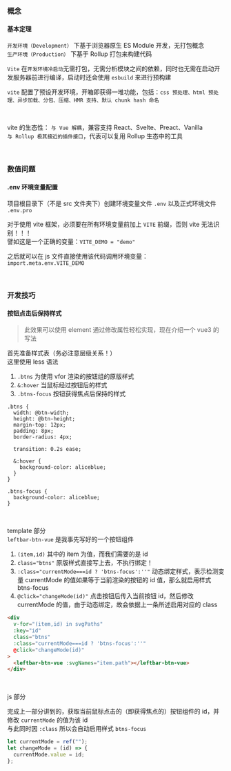 ### 概念

#### 基本定理

`开发环境（Development）` 下基于浏览器原生 ES Module 开发，无打包概念  
`生产环境（Production）` 下基于 Rollup 打包来构建代码

`Vite` 在`开发环境冷启动`无需打包，无需分析模块之间的依赖，同时也无需在启动开发服务器前进行编译，启动时还会使用 `esbuild` 来进行预构建

`vite` 配置了预设开发环境，开箱即获得一堆功能，包括：`css 预处理、html 预处理、异步加载、分包、压缩、HMR 支持、默认 chunk hash 命名`

<br>

vite 的生态性：
`与 Vue 解耦`，兼容支持 React、Svelte、Preact、Vanilla  
`与 Rollup 极其接近的插件接口`，代表可以复用 Rollup 生态中的工具

<br>

### 数值问题

#### .env 环境变量配置

项目根目录下（不是 src 文件夹下）创建环境变量文件 `.env` 以及正式环境文件 `.env.pro`

对于使用 vite 框架，必须要在所有环境变量前加上 `VITE` 前缀，否则 vite 无法识别！！！  
譬如这是一个正确的变量：`VITE_DEMO = "demo"`

之后就可以在 js 文件直接使用该代码调用环境变量：  
`import.meta.env.VITE_DEMO`

<br>

### 开发技巧

#### 按钮点击后保持样式

> 此效果可以使用 element 通过修改属性轻松实现，现在介绍一个 vue3 的写法

首先准备样式表（务必注意层级关系！）  
这里使用 less 语法

1. `.btns` 为使用 vfor 渲染的按钮组的原版样式
2. `&:hover` 当鼠标经过按钮后的样式
3. `.btns-focus` 按钮获得焦点后保持的样式

```less
.btns {
  width: @btn-width;
  height: @btn-height;
  margin-top: 12px;
  padding: 8px;
  border-radius: 4px;

  transition: 0.2s ease;

  &:hover {
    background-color: aliceblue;
  }
}

.btns-focus {
  background-color: aliceblue;
}
```

<br>

template 部分  
`leftbar-btn-vue` 是我事先写好的一个按钮组件

1. `(item,id)` 其中的 item 为值，而我们需要的是 id
2. `class="btns"` 原版样式直接写上去，不执行绑定！
3. `:class="currentMode===id ? 'btns-focus':''"` 动态绑定样式，表示检测变量 currentMode 的值如果等于当前渲染的按钮的 id 值，那么就启用样式 btns-focus
4. `@click="changeMode(id)"` 点击按钮后传入当前按钮 id，然后修改 currentMode 的值，由于动态绑定，故会依据上一条所述启用对应的 class

```html
<div
  v-for="(item,id) in svgPaths"
  :key="id"
  class="btns"
  :class="currentMode===id ? 'btns-focus':''"
  @click="changeMode(id)"
>
  <leftbar-btn-vue :svgNames="item.path"></leftbar-btn-vue>
</div>
```

<br>

js 部分

完成上一部分讲到的，获取当前鼠标点击的（即获得焦点的）按钮组件的 id，并修改 `currentMode` 的值为该 id  
与此同时因 `:class` 所以会自动启用样式 `btns-focus`

```js
let currentMode = ref("");
let changeMode = (id) => {
  currentMode.value = id;
};
```

<br>

